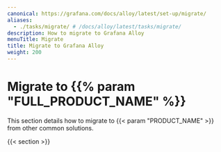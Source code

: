 ```yaml
---
canonical: https://grafana.com/docs/alloy/latest/set-up/migrate/
aliases:
  - ./tasks/migrate/ # /docs/alloy/latest/tasks/migrate/
description: How to migrate to Grafana Alloy
menuTitle: Migrate
title: Migrate to Grafana Alloy
weight: 200
---
```


# Migrate to {{% param "FULL_PRODUCT_NAME" %}}

This section details how to migrate to {{< param "PRODUCT_NAME" >}} from other common solutions.

{{< section >}}
